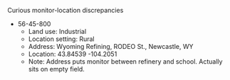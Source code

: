 Curious monitor-location discrepancies

- 56-45-800
  - Land use: Industrial
  - Location setting: Rural
  - Address: Wyoming Refining, RODEO St., Newcastle, WY
  - Location: 43.84539 -104.2051
  - Note: Address puts monitor between refinery and school. Actually sits on empty field.